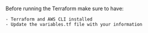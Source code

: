 Before running the Terraform make sure to have:

    - Terraform and AWS CLI installed
    - Update the variables.tf file with your information
